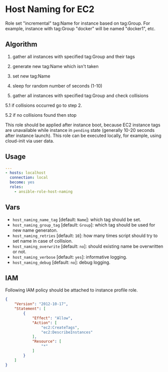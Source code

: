 # Host Naming for EC2

Role set "incremental" tag:Name for instance based on tag:Group. For example, instance with tag:Group "docker" will be named "docker1", etc.


## Algorithm

1. gather all instances with specified tag:Group and their tags

2. generate new tag:Name which isn't taken

3. set new tag:Name

4. sleep for random number of seconds (1-10)

5. gather all instances with specified tag:Group and check collisions

5.1 if collisions occurred go to step 2.

5.2 if no collisions found then stop

This role should be applied after instance boot, because EC2 instance tags are unavailable while instance in `pending` state (generally 10-20 seconds after instance launch). This role can be executed locally, for example, using cloud-init via user data.

## Usage

```yaml
---
- hosts: localhost
  connection: local
  become: yes
  roles:
    - ansible-role-host-naming
```

## Vars

* `host_naming_name_tag` [default: `Name`]: which tag should be set.
* `host_naming_group_tag` [default: `Group`]: which tag should be used for new name generaton.
* `host_naming_retries` [default: `10`]: how many times script should try to set name in case of collision.
* `host_naming_overwrite` [default: `no`]: should existing name be overwritten or not.
* `host_naming_verbose` [default: `yes`]: informative logging.
* `host_naming_debug` [default: `no`]: debug logging.


## IAM

Following IAM policy should be attached to instance profile role.

```json
{
    "Version": "2012-10-17",
    "Statement": [
        {
            "Effect": "Allow",
            "Action": [
                "ec2:CreateTags",
                "ec2:DescribeInstances"
            ],
            "Resource": [
                "*"
            ]
        }
    ]
}
```
